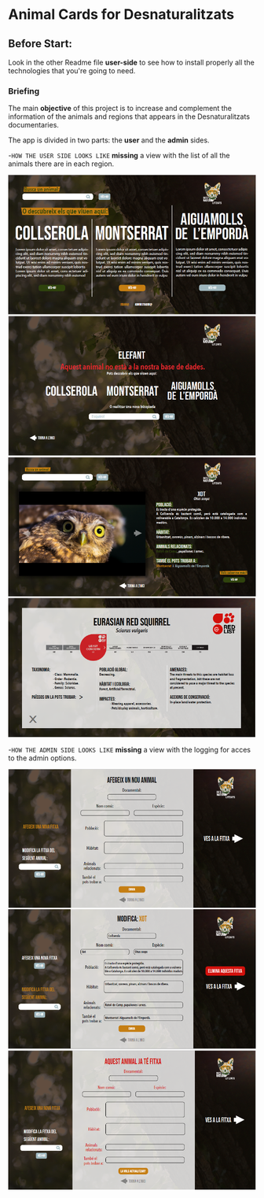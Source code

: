 # Animal Cards for Desnaturalitzats

## Before Start:

Look in the other Readme file **user-side** to see how to install properly all the technologies that you're going to need.


### Briefing
The main **objective** of this project is to increase and complement the information of the animals and regions that appears in the Desnaturalitzats documentaries.

The app is divided in two parts: the **user** and the **admin** sides.

-`HOW THE USER SIDE LOOKS LIKE`
**missing** a view with the list of all the animals there are in each region.

![main view](./images/view_main_page.png)
![not found view](./images/view_notFound.png)
![animal card view](./images/view_animal_card.png)
![Api view](./images/view_api_RedList.png)




-`HOW THE ADMIN SIDE LOOKS LIKE`
**missing** a view with the logging for acces to the admin options.

![form_post](./images/view_form_post.png)
![form_update](./images/view_form_update.png)
![form_error](./images/view_form_error.png)



